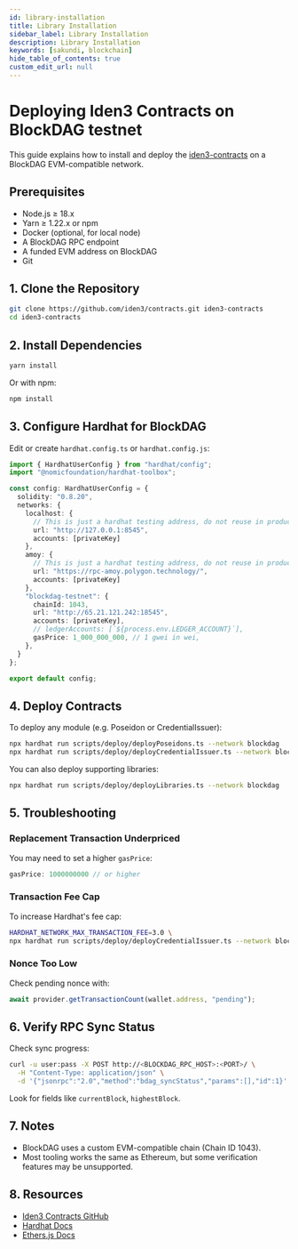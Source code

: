 ```yaml
---
id: library-installation
title: Library Installation
sidebar_label: Library Installation
description: Library Installation
keywords: [sakundi, blockchain]
hide_table_of_contents: true
custom_edit_url: null
---
```


# Deploying Iden3 Contracts on BlockDAG testnet

This guide explains how to install and deploy the [iden3-contracts](https://github.com/iden3/contracts) on a BlockDAG EVM-compatible network.

## Prerequisites

- Node.js ≥ 18.x
- Yarn ≥ 1.22.x or npm
- Docker (optional, for local node)
- A BlockDAG RPC endpoint
- A funded EVM address on BlockDAG
- Git

## 1. Clone the Repository

```bash
git clone https://github.com/iden3/contracts.git iden3-contracts
cd iden3-contracts
```

## 2. Install Dependencies

```bash
yarn install
```

Or with npm:

```bash
npm install
```

## 3. Configure Hardhat for BlockDAG

Edit or create `hardhat.config.ts` or `hardhat.config.js`:

```ts
import { HardhatUserConfig } from "hardhat/config";
import "@nomicfoundation/hardhat-toolbox";

const config: HardhatUserConfig = {
  solidity: "0.8.20",
  networks: {
    localhost: {
      // This is just a hardhat testing address, do not reuse in productionq
      url: "http://127.0.0.1:8545",
      accounts: [privateKey]
    },
    amoy: {
      // This is just a hardhat testing address, do not reuse in productionq
      url: "https://rpc-amoy.polygon.technology/",
      accounts: [privateKey]
    },
    "blockdag-testnet": {
      chainId: 1043,
      url: "http://65.21.121.242:18545",
      accounts: [privateKey],
      // ledgerAccounts: [`${process.env.LEDGER_ACCOUNT}`],
      gasPrice: 1_000_000_000, // 1 gwei in wei,
    },
  }
};

export default config;
```

## 4. Deploy Contracts

To deploy any module (e.g. Poseidon or CredentialIssuer):

```bash
npx hardhat run scripts/deploy/deployPoseidons.ts --network blockdag
npx hardhat run scripts/deploy/deployCredentialIssuer.ts --network blockdag
```

You can also deploy supporting libraries:

```bash
npx hardhat run scripts/deploy/deployLibraries.ts --network blockdag
```

## 5. Troubleshooting

### Replacement Transaction Underpriced

You may need to set a higher `gasPrice`:

```ts
gasPrice: 1000000000 // or higher
```

### Transaction Fee Cap

To increase Hardhat's fee cap:

```bash
HARDHAT_NETWORK_MAX_TRANSACTION_FEE=3.0 \
npx hardhat run scripts/deploy/deployCredentialIssuer.ts --network blockdag
```

### Nonce Too Low

Check pending nonce with:

```js
await provider.getTransactionCount(wallet.address, "pending");
```

## 6. Verify RPC Sync Status

Check sync progress:

```bash
curl -u user:pass -X POST http://<BLOCKDAG_RPC_HOST>:<PORT>/ \
  -H "Content-Type: application/json" \
  -d '{"jsonrpc":"2.0","method":"bdag_syncStatus","params":[],"id":1}'
```

Look for fields like `currentBlock`, `highestBlock`.

## 7. Notes

- BlockDAG uses a custom EVM-compatible chain (Chain ID 1043).
- Most tooling works the same as Ethereum, but some verification features may be unsupported.

## 8. Resources

- [Iden3 Contracts GitHub](https://github.com/iden3/contracts)
- [Hardhat Docs](https://hardhat.org)
- [Ethers.js Docs](https://docs.ethers.org)

